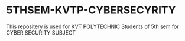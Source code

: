 # 5THSEM-KVTP-CYBERSECYRITY
This repositery is used for KVT POLYTECHNIC Students of 5th sem for CYBER SECURITY SUBJECT
